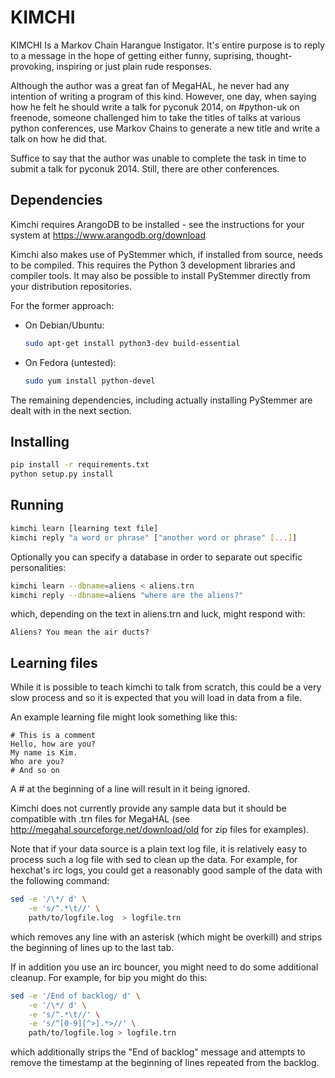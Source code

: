 # KIMCHI

KIMCHI Is a Markov Chain Harangue Instigator. It's entire purpose is to reply
to a message in the hope of getting either funny, suprising, thought-provoking,
inspiring or just plain rude responses.

Although the author was a great fan of MegaHAL, he never had any intention of
writing a program of this kind. However, one day, when saying how he felt he
should write a talk for pyconuk 2014, on #python-uk on freenode, someone
challenged him to take the titles of talks at various python conferences, use
Markov Chains to generate a new title and write a talk on how he did that.

Suffice to say that the author was unable to complete the task in time to
submit a talk for pyconuk 2014. Still, there are other conferences.


## Dependencies

Kimchi requires ArangoDB to be installed - see the instructions for your system
at https://www.arangodb.org/download

Kimchi also makes use of PyStemmer which, if installed from source, needs to be
compiled. This requires the Python 3 development libraries and compiler tools.
It may also be possible to install PyStemmer directly from your distribution
repositories.

For the former approach:

 * On Debian/Ubuntu:
   ```sh
   sudo apt-get install python3-dev build-essential
   ```
 * On Fedora (untested):
   ```sh
   sudo yum install python-devel
   ```

The remaining dependencies, including actually installing PyStemmer are dealt
with in the next section.

## Installing

```sh
pip install -r requirements.txt
python setup.py install
```

## Running

```sh
kimchi learn [learning text file]
kimchi reply "a word or phrase" ["another word or phrase" [...]]
```

Optionally you can specify a database in order to separate out specific
personalities:

```sh
kimchi learn --dbname=aliens < aliens.trn
kimchi reply --dbname=aliens "where are the aliens?"
```

which, depending on the text in aliens.trn and luck, might respond with:

```
Aliens? You mean the air ducts?
```

## Learning files

While it is possible to teach kimchi to talk from scratch, this could be a very slow process and so it is expected that you will load in data from a file.

An example learning file might look something like this:

```
# This is a comment
Hello, how are you?
My name is Kim.
Who are you?
# And so on
```

A # at the beginning of a line will result in it being ignored.

Kimchi does not currently provide any sample data but it should be compatible
with .trn files for MegaHAL (see http://megahal.sourceforge.net/download/old
for zip files for examples).

Note that if your data source is a plain text log file, it is relatively easy
to process such a log file with sed to clean up the data. For example, for
hexchat's irc logs, you could get a reasonably good sample of the data with
the following command:

```sh
sed -e '/\*/ d' \
    -e 's/^.*\t//' \
    path/to/logfile.log  > logfile.trn
```

which removes any line with an asterisk (which might be overkill) and strips
the beginning of lines up to the last tab.

If in addition you use an irc bouncer, you might need to do some additional
cleanup. For example, for bip you might do this:

```sh
sed -e '/End of backlog/ d' \
    -e '/\*/ d' \
    -e 's/^.*\t//' \
    -e 's/^[0-9][^>].*>//' \
    path/to/logfile.log > logfile.trn
```

which additionally strips the "End of backlog" message and attempts to remove the timestamp at the beginning of lines repeated from the backlog.
